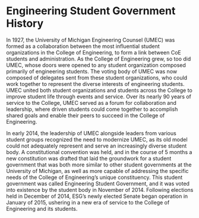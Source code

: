 # Engineering Student Government History

In 1927, the University of Michigan Engineering Counsel (UMEC) was formed as a collaboration between the most influential student organizations in the College of Engineering, to form a link between CoE students and administration.  As the College of Engineering grew, so too did UMEC, whose doors were opened to any student organization composed primarily of engineering students.  The voting body of UMEC was now composed of delegates sent from these student organizations, who could work together to represent the diverse interests of engineering students.  UMEC united both student organizations and students across the College to improve student life through events and service.  Over its nearly 90 years of service to the College, UMEC served as a forum for collaboration and leadership, where driven students could come together to accomplish shared goals and enable their peers to succeed in the College of Engineering. 

In early 2014, the leadership of UMEC alongside leaders from various student groups recognized the need to modernize UMEC, as its old model could not adequately represent and serve an increasingly diverse student body.  A constitutional convention was held, and in the course of 5 months a new constitution was drafted that laid the groundwork for a student government that was both more similar to other student governments at the University of Michigan, as well as more capable of addressing the specific needs of the College of Engineering’s unique constituency.  This student government was called Engineering Student Government, and it was voted into existence by the student body in November of 2014.  Following elections held in December of 2014, ESG’s newly elected Senate began operation in January of 2015, ushering in a new era of service to the College of Engineering and its students.
